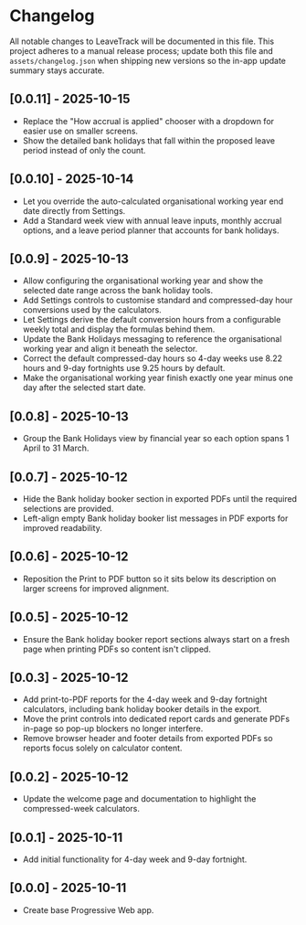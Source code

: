 # Changelog

All notable changes to LeaveTrack will be documented in this file. This project adheres to a manual release process; update both this file and `assets/changelog.json` when shipping new versions so the in-app update summary stays accurate.

## [0.0.11] - 2025-10-15
- Replace the "How accrual is applied" chooser with a dropdown for easier use on smaller screens.
- Show the detailed bank holidays that fall within the proposed leave period instead of only the count.

## [0.0.10] - 2025-10-14
- Let you override the auto-calculated organisational working year end date directly from Settings.
- Add a Standard week view with annual leave inputs, monthly accrual options, and a leave period planner that accounts for bank holidays.

## [0.0.9] - 2025-10-13
- Allow configuring the organisational working year and show the selected date range across the bank holiday tools.
- Add Settings controls to customise standard and compressed-day hour conversions used by the calculators.
- Let Settings derive the default conversion hours from a configurable weekly total and display the formulas behind them.
- Update the Bank Holidays messaging to reference the organisational working year and align it beneath the selector.
- Correct the default compressed-day hours so 4-day weeks use 8.22 hours and 9-day fortnights use 9.25 hours by default.
- Make the organisational working year finish exactly one year minus one day after the selected start date.

## [0.0.8] - 2025-10-13
- Group the Bank Holidays view by financial year so each option spans 1 April to 31 March.

## [0.0.7] - 2025-10-12
- Hide the Bank holiday booker section in exported PDFs until the required selections are provided.
- Left-align empty Bank holiday booker list messages in PDF exports for improved readability.

## [0.0.6] - 2025-10-12
- Reposition the Print to PDF button so it sits below its description on larger screens for improved alignment.

## [0.0.5] - 2025-10-12
- Ensure the Bank holiday booker report sections always start on a fresh page when printing PDFs so content isn't clipped.

## [0.0.3] - 2025-10-12
- Add print-to-PDF reports for the 4-day week and 9-day fortnight calculators, including bank holiday booker details in the export.
- Move the print controls into dedicated report cards and generate PDFs in-page so pop-up blockers no longer interfere.
- Remove browser header and footer details from exported PDFs so reports focus solely on calculator content.

## [0.0.2] - 2025-10-12
- Update the welcome page and documentation to highlight the compressed-week calculators.

## [0.0.1] - 2025-10-11
- Add initial functionality for 4-day week and 9-day fortnight.

## [0.0.0] - 2025-10-11
- Create base Progressive Web app.
